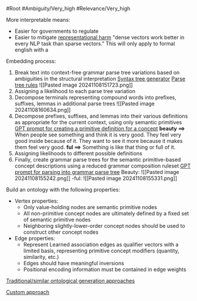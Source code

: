 #Root
#Ambiguity/Very_high 
#Relevance/Very_high

More interpretable means:
- Easier for governments to regulate
- Easier to mitigate [representational harm](https://arxiv.org/abs/1607.06520)
"dense vectors work better in every NLP task than sparse vectors."
This will only apply to formal english with a 

Embedding process:
1. Break text into context-free grammar parse tree variations based on ambiguities in the structural interpretation
[Syntax tree generator](https://mshang.ca/syntree/)
[Parse tree rules](https://en.wikipedia.org/wiki/Parse_tree)
![[Pasted image 20241108151723.png]]
2. Assigning a likelihood to each parse tree variation  
3. Decompose terminals representing compound words into prefixes, suffixes, lemmas in additional parse trees
![[Pasted image 20241108160634.png]]
5. Decompose prefixes, suffixes, and lemmas into their various definitions as appropriate for the current context, using only semantic primitives
[GPT prompt for creating a primitive definition for a concept](GPT-Prompt-Describe-Using-only-Primitives)
**beauty ==>** When people see something and think it is very good. They feel very good inside because of it. They want to see it more because it makes them feel very good.
**ful        ==>** Something is like that thing or full of it.
7. Assigning likelihoods to different possible definitions  
8. Finally, create grammar parse trees for the semantic primitive-based concept descriptions using a reduced grammar composition ruleset
[GPT prompt for parsing into grammar parse tree](GPT-Prompt-Parse-Tree-Generation.md)
Beauty:
![[Pasted image 20241108155242.png]]
-ful:
![[Pasted image 20241108155331.png]]

Build an ontology with the following properties:
- Vertex properties:
	- Only value-holding nodes are semantic primitive nodes
	- All non-primitive concept nodes are ultimately defined by a fixed set of semantic primitive nodes
	- Neighboring slightly-lower-order concept nodes should be used to construct other concept nodes
- Edge properties:
	- Represent Learned association edges as qualifier vectors with a limited basis, representing primitive concept modifiers (quantity, similarity, etc.)
	- Edges should have meaningful inversions
	- Positional encoding information must be contained in edge weights

[Traditional/similar ontological generation approaches](Existing-Ontology-Generation-Approaches.md)

[Custom approach](Create-Bijective-Mapping-to-Primitive-English-Grammar.md)